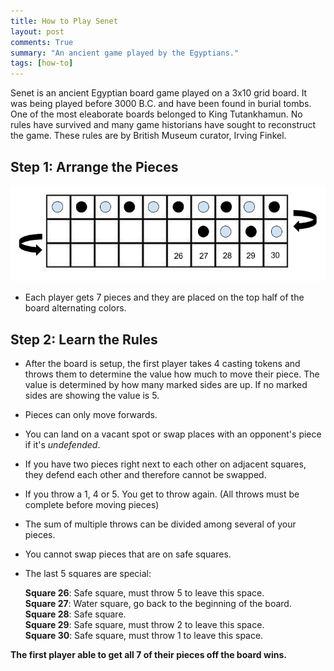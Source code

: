 ```yaml
---
title: How to Play Senet
layout: post
comments: True
summary: "An ancient game played by the Egyptians."
tags: [how-to]
---
```

Senet is an ancient Egyptian board game played on a 3x10 grid board.  It was being played before 3000 B.C. and have been
found in burial tombs.  One of the most eleaborate boards belonged to King Tutankhamun.  No rules have survived and many
game historians have sought to reconstruct the game.  These rules are by British Museum curator, Irving Finkel. 

Step 1: Arrange the Pieces
--------------------------

![Senet](/assets/senet.png)

* Each player gets 7 pieces and they are placed on the top half of the board alternating colors. 

Step 2: Learn the Rules
----------------------

* After the board is setup, the first player takes 4 casting tokens and throws them to determine the value how much to
move their piece.  The value is determined by how many marked sides are up.  If no marked sides are showing the value is 5.
* Pieces can only move forwards.
* You can land on a vacant spot or swap places with an opponent's piece if it's *undefended*.
* If you have two pieces right next to each other on adjacent squares, they defend each other and therefore cannot be swapped.
* If you throw a 1, 4 or 5.  You get to throw again. 
 (All throws must be complete before moving pieces)
* The sum of multiple throws can be divided among several of your pieces.
* You cannot swap pieces that are on safe squares.
* The last 5 squares are special:    
    
  **Square 26**: Safe square, must throw 5 to leave this space.    
  **Square 27**: Water square, go back to the beginning of the board.    
  **Square 28**: Safe square.    
  **Square 29**: Safe square, must throw 2 to leave this space.    
  **Square 30**: Safe square, must throw 1 to leave this space.     


**The first player able to get all 7 of their pieces off the board wins.**

